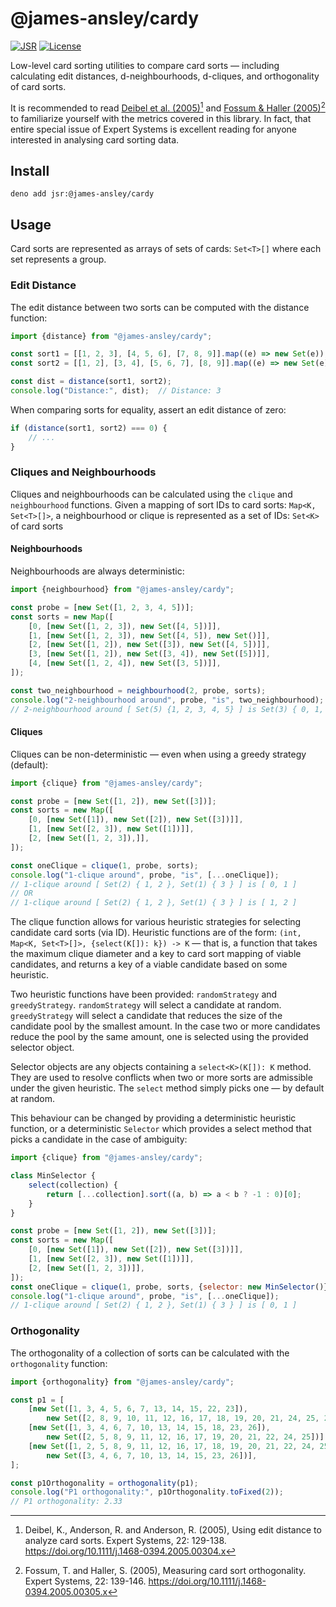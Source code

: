 # @james-ansley/cardy

[![JSR](https://jsr.io/badges/@james-ansley/cardy)](https://jsr.io/@james-ansley/cardy)
[![License](https://img.shields.io/badge/Apache--2.0-green?label=license)](https://codeberg.org/james-ansley/cardyjs/src/branch/main/LICENSE)

Low-level card sorting utilities to compare card sorts — including calculating
edit distances, d-neighbourhoods, d-cliques, and orthogonality of card sorts.

It is recommended to read
[Deibel et al. (2005)](https://doi.org/10.1111/j.1468-0394.2005.00304.x)[^1]
and
[Fossum & Haller (2005)](https://doi.org/10.1111/j.1468-0394.2005.00305.x)[^2]
to familiarize yourself with the metrics covered in this library. In fact, that
entire special issue of Expert Systems is excellent reading for anyone
interested in analysing card sorting data.

## Install

```
deno add jsr:@james-ansley/cardy
```

## Usage

Card sorts are represented as arrays of sets of cards: `Set<T>[]` where each set
represents a group.

### Edit Distance

The edit distance between two sorts can be computed with the distance function:

```javascript
import {distance} from "@james-ansley/cardy";

const sort1 = [[1, 2, 3], [4, 5, 6], [7, 8, 9]].map((e) => new Set(e));
const sort2 = [[1, 2], [3, 4], [5, 6, 7], [8, 9]].map((e) => new Set(e));

const dist = distance(sort1, sort2);
console.log("Distance:", dist);  // Distance: 3
```

When comparing sorts for equality, assert an edit distance of zero:

```javascript
if (distance(sort1, sort2) === 0) {
    // ...
}
```

### Cliques and Neighbourhoods

Cliques and neighbourhoods can be calculated using the `clique`
and `neighbourhood` functions. Given a mapping of sort IDs to card sorts:
`Map<K, Set<T>[]>`, a neighbourhood or clique is represented as a set of IDs:
`Set<K>` of card sorts

#### Neighbourhoods

Neighbourhoods are always deterministic:

```javascript
import {neighbourhood} from "@james-ansley/cardy";

const probe = [new Set([1, 2, 3, 4, 5])];
const sorts = new Map([
    [0, [new Set([1, 2, 3]), new Set([4, 5])]],
    [1, [new Set([1, 2, 3]), new Set([4, 5]), new Set()]],
    [2, [new Set([1, 2]), new Set([3]), new Set([4, 5])]],
    [3, [new Set([1, 2]), new Set([3, 4]), new Set([5])]],
    [4, [new Set([1, 2, 4]), new Set([3, 5])]],
]);

const two_neighbourhood = neighbourhood(2, probe, sorts);
console.log("2-neighbourhood around", probe, "is", two_neighbourhood);
// 2-neighbourhood around [ Set(5) {1, 2, 3, 4, 5} ] is Set(3) { 0, 1, 4 }
```

#### Cliques

Cliques can be non-deterministic — even when using a greedy strategy (default):

```javascript
import {clique} from "@james-ansley/cardy";

const probe = [new Set([1, 2]), new Set([3])];
const sorts = new Map([
    [0, [new Set([1]), new Set([2]), new Set([3])]],
    [1, [new Set([2, 3]), new Set([1])]],
    [2, [new Set([1, 2, 3]),]],
]);

const oneClique = clique(1, probe, sorts);
console.log("1-clique around", probe, "is", [...oneClique]);
// 1-clique around [ Set(2) { 1, 2 }, Set(1) { 3 } ] is [ 0, 1 ]
// OR
// 1-clique around [ Set(2) { 1, 2 }, Set(1) { 3 } ] is [ 1, 2 ]
```

The clique function allows for various heuristic strategies for selecting
candidate card sorts (via ID). Heuristic functions are of the form:
`(int, Map<K, Set<T>[]>, {select(K[]): k}) -> K` — that is, a function that
takes the maximum clique diameter and a key to card sort mapping of viable
candidates, and returns a key of a viable candidate based on some heuristic.

Two heuristic functions have been provided: `randomStrategy` and
`greedyStrategy`. `randomStrategy` will select a candidate at random.
`greedyStrategy` will select a candidate that reduces the size of the candidate
pool by the smallest amount. In the case two or more candidates reduce the pool
by the same amount, one is selected using the provided selector object.

Selector objects are any objects containing a `select<K>(K[]): K` method. They
are used to resolve conflicts when two or more sorts are admissible under the
given heuristic. The `select` method simply picks one — by default at random.

This behaviour can be changed by providing a deterministic heuristic function,
or a deterministic `Selector` which provides a select method that picks a
candidate in the case of ambiguity:

```javascript
import {clique} from "@james-ansley/cardy";

class MinSelector {
    select(collection) {
        return [...collection].sort((a, b) => a < b ? -1 : 0)[0];
    }
}

const probe = [new Set([1, 2]), new Set([3])];
const sorts = new Map([
    [0, [new Set([1]), new Set([2]), new Set([3])]],
    [1, [new Set([2, 3]), new Set([1])]],
    [2, [new Set([1, 2, 3])]],
]);
const oneClique = clique(1, probe, sorts, {selector: new MinSelector()});
console.log("1-clique around", probe, "is", [...oneClique]);
// 1-clique around [ Set(2) { 1, 2 }, Set(1) { 3 } ] is [ 0, 1 ]
```

### Orthogonality

The orthogonality of a collection of sorts can be calculated with the
`orthogonality` function:

```javascript
import {orthogonality} from "@james-ansley/cardy";

const p1 = [
    [new Set([1, 3, 4, 5, 6, 7, 13, 14, 15, 22, 23]),
        new Set([2, 8, 9, 10, 11, 12, 16, 17, 18, 19, 20, 21, 24, 25, 26])],
    [new Set([1, 3, 4, 6, 7, 10, 13, 14, 15, 18, 23, 26]),
        new Set([2, 5, 8, 9, 11, 12, 16, 17, 19, 20, 21, 22, 24, 25])],
    [new Set([1, 2, 5, 8, 9, 11, 12, 16, 17, 18, 19, 20, 21, 22, 24, 25]),
        new Set([3, 4, 6, 7, 10, 13, 14, 15, 23, 26])],
];

const p1Orthogonality = orthogonality(p1);
console.log("P1 orthogonality:", p1Orthogonality.toFixed(2));
// P1 orthogonality: 2.33
```

[^1]: Deibel, K., Anderson, R. and Anderson, R. (2005), Using edit distance to
analyze card sorts. Expert Systems, 22: 129-138.
https://doi.org/10.1111/j.1468-0394.2005.00304.x

[^2]: Fossum, T. and Haller, S. (2005), Measuring card sort orthogonality.
Expert Systems, 22: 139-146. https://doi.org/10.1111/j.1468-0394.2005.00305.x
